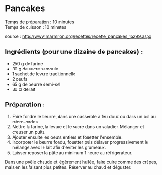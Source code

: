 # Pancakes 

Temps de préparation : 10 minutes  
Temps de cuisson : 10 minutes

source : http://www.marmiton.org/recettes/recette_pancakes_15299.aspx

## Ingrédients (pour une dizaine de pancakes) :

- 250 g de farine
- 30 g de sucre semoule
- 1 sachet de levure traditionnelle
- 2 oeufs
- 65 g de beurre demi-sel
- 30 cl de lait

## Préparation :

1. Faire fondre le beurre, dans une casserole à feu doux ou dans un bol au micro-ondes.  
2. Mettre la farine, la levure et le sucre dans un saladier. Mélanger et creuser un puits.  
3. Ajouter ensuite les oeufs entiers et fouetter l'ensemble.  
4. Incorporer le beurre fondu, fouetter puis délayer progressivement le mélange avec le lait afin d'éviter les grumeaux.
5. Laisser reposer la pâte au minimum 1 heure au réfrigérateur.

Dans une poêle chaude et légèrement huilée, faire cuire comme des crêpes, mais en les faisant plus petites. 
Réserver au chaud et déguster.